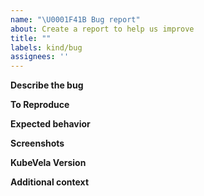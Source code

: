 ```yaml
---
name: "\U0001F41B Bug report"
about: Create a report to help us improve
title: ""
labels: kind/bug
assignees: ''
---
```


**Describe the bug**
<!--
A clear and concise description of what the bug is.
-->

**To Reproduce**
<!--
Steps to reproduce the behavior:
1. The YAML files of Component/Trait I used.
2. The YAML file of Application I applied.
3. Other operations I have done.
4. See error
-->

**Expected behavior**
<!--
A clear and concise description of what you expected to happen.
-->

**Screenshots**
<!--
If applicable, add screenshots to help explain your problem.
-->

**KubeVela Version**

<!--
Describe your KubeVela controller or CLI version information.
-->

**Additional context**
<!--
Add any other context about the problem here.
-->
